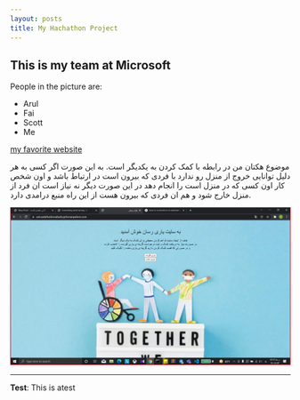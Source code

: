 ```yaml
---
layout: posts
title: My Hachathon Project
---
```


## This is my team at Microsoft
People in the picture are:
- Arul
- Fai
- Scott
- Me

[my favorite website](https://azinsadathashemabadi.pythonanywhere.com/)

موضوع هکتان من در رابطه با کمک کردن به یکدیگر است. به این صورت اگر کسی به هر دلیل توانایی خروج از منزل رو ندارد با فردی که بیرون است در ارتباط باشد و اون شخص کار اون کسی که در منزل است را انجام دهد در این صورت دیگر نه نیاز است ان فرد از منزل خارج شود و هم ان فردی که بیرون هست از این راه منبع درامدی دارد.




![alt text](../assets/images/Screenshot.jpg "Team Picture")

---
**Test**: This is atest

